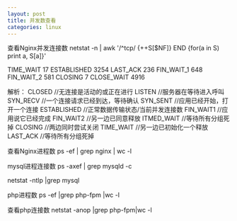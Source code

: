 ```yaml
---
layout: post
title: 并发数查看
categories: linux
---
```


查看Nginx并发连接数
netstat -n | awk '/^tcp/ {++S[$NF]} END {for(a in S) print a, S[a]}'


TIME_WAIT 17
ESTABLISHED 3254
LAST_ACK 236
FIN_WAIT_1 648
FIN_WAIT_2 581
CLOSING 7
CLOSE_WAIT 4916


解析：
CLOSED  //无连接是活动的或正在进行
LISTEN  //服务器在等待进入呼叫
SYN_RECV  //一个连接请求已经到达，等待确认
SYN_SENT  //应用已经开始，打开一个连接
ESTABLISHED  //正常数据传输状态/当前并发连接数
FIN_WAIT1  //应用说它已经完成
FIN_WAIT2  //另一边已同意释放
ITMED_WAIT  //等待所有分组死掉
CLOSING  //两边同时尝试关闭
TIME_WAIT  //另一边已初始化一个释放
LAST_ACK  //等待所有分组死掉

查看Nginx进程数
ps -ef | grep nginx | wc -l

mysql进程连接数
ps -axef | grep mysqld -c 

netstat -ntlp |grep mysql


php进程数
ps -ef |grep php-fpm |wc -l

查看php连接数
netstat -anop |grep php-fpm|wc -l